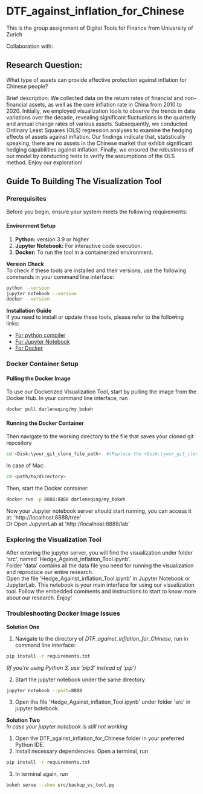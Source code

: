 # DTF_against_inflation_for_Chinese

This is the group assignment of Digital Tools for Finance from University of Zurich

Collaboration with: 


## Research Question:
What type of assets can provide effective protection against inflation for Chinese people?

Brief description: We collected data on the return rates of financial and non-financial assets, as well as the core inflation rate in China from 2010 to 2020. Initially, we employed visualization tools to observe the trends in data variations over the decade, revealing significant fluctuations in the quarterly and annual change rates of various assets. Subsequently, we conducted Ordinary Least Squares (OLS) regression analyses to examine the hedging effects of assets against inflation. Our findings indicate that, statistically speaking, there are no assets in the Chinese market that exhibit significant hedging capabilities against inflation. Finally, we ensured the robustness of our model by conducting tests to verify the assumptions of the OLS method. Enjoy our exploration!


## Guide To Building The Visualization Tool
### Prerequisites
Before you begin, ensure your system meets the following requirements:
#### Environment Setup
1. **Python:** version 3.9 or higher
2. **Jupyter Notebook:** For interactive code execution.
3. **Docker:** To run the tool in a containerized environment.

**Version Check** <br>
To check if these tools are installed and their versions, use the following commands in your command line interface:
```bash
python --version
jupyter notebook --version
docker --version
```

**Installation Guide** <br>
If you need to install or update these tools, please refer to the following links:
- [For python compiler](https://www.python.org/downloads/)
- [For Jupyter Notebook](https://jupyter.org/install)
- [For Docker](https://www.docker.com/get-started/)

### Docker Container Setup
#### Pulling the Docker Image
To use our Dockerized Visualization Tool, start by pulling the image from the Docker Hub. In your command line interface, run
```bash
docker pull darleneqing/my_bokeh
```

#### Running the Docker Container
Then navigate to the working directory to the file that saves your cloned git repository
```bash
cd <Disk:\your_git_clone_file_path>  #(Replace the <Disk:\your_git_clone_file_path> of your choice)
```
In case of Mac:
```bash
cd <path/to/directory>
```

Then, start the Docker container:
```bash
docker run -p 8888:8888 darleneqing/my_bokeh
```

Now your Jupyter notebook server should start running, you can access it at: 'http://localhost:8888/tree' <br>
Or Open JupyterLab at 'http://localhost:8888/lab'

### Exploring the Visualization Tool
After entering the jupyter server, you will find the visualization under folder 'src', named 'Hedge_Against_inflation_Tool.ipynb'. <br>
Folder 'data' contains all the data file you need for running the visualization and reproduce our entire research. <br>
Open the file 'Hedge_Against_inflation_Tool.ipynb' in Jupyter Notebook or JupyterLab. This notebook is your main interface for using our visualization tool. Follow the embedded comments and instructions to start to know more about our research. Enjoy!

### Troubleshooting Docker Image Issues
**Solution One**
1. Navigate to the directory of *DTF_against_inflation_for_Chinese*, run in command line interface:
```bash
pip install -r requirements.txt
```
*(If you're using Python 3, use 'pip3' instead of 'pip')*

2. Start the jupyter notebook under the same directory
```bash
jupyter notebook --port=8888
```
3. Open the file 'Hedge_Against_inflation_Tool.ipynb' under folder 'src' in jupyter botebook.

**Solution Two** <br>
*In case your jupyter notebook is still not working* <br>
1. Open the DTF_against_inflation_for_Chinese folder in your preferred Python IDE.
2. Install necessary dependencies. Open a terminal, run
```bash
pip install -r requirements.txt
```
3. In terminal again, run
```bash
bokeh serve --show src/backup_vs_tool.py
```


